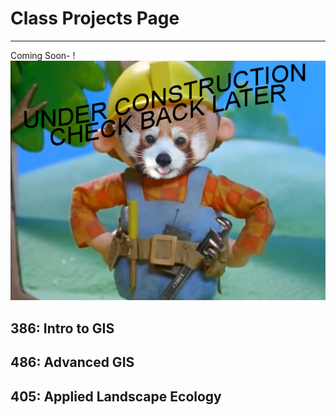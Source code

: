 # Class Projects Page

---

Coming Soon- !<br>
[<img src="images/undercon.PNG?raw=true"/>](/index) 

## 386: Intro to GIS


## 486: Advanced GIS


## 405: Applied Landscape Ecology

